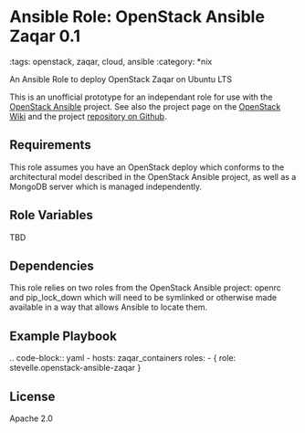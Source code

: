
# Ansible Role: OpenStack Ansible Zaqar 0.1
:tags: openstack, zaqar, cloud, ansible
:category: \*nix


An Ansible Role to deploy OpenStack Zaqar on Ubuntu LTS 

This is an unofficial prototype for an independant role for use with the 
[OpenStack Ansible](http://governance.openstack.org/reference/projects/openstackansible.html) 
project. See also the project page on the 
[OpenStack Wiki](https://wiki.openstack.org/wiki/OpenStackAnsible) and the project 
[repository on Github](https://github.com/openstack/openstack-ansible).

## Requirements

This role assumes you have an OpenStack deploy which conforms to the architectural model 
described in the OpenStack Ansible project, as well as a MongoDB server which is managed
independently. 

## Role Variables

TBD

## Dependencies

This role relies on two roles from the OpenStack Ansible project: openrc and pip_lock_down 
which will need to be symlinked or otherwise made available in a way that allows Ansible to 
locate them.

## Example Playbook

.. code-block:: yaml
    - hosts: zaqar_containers
      roles:
        - { role: stevelle.openstack-ansible-zaqar }

## License

Apache 2.0